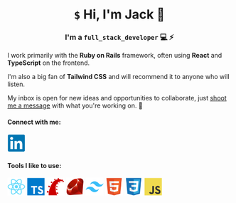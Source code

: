 <h1 align="center"><code>$</code> Hi, I'm Jack 👋</h1>
<h3 align="center">I'm a <code>full_stack_developer</code> 💻 ⚡</h3>
<p align="left">I work primarily with the <strong>Ruby on Rails</strong> framework, often using <strong>React</strong> and <strong>TypeScript</strong> on the frontend.</p>
<p>I'm also a big fan of <strong>Tailwind CSS</strong> and will recommend it to anyone who will listen.</p>
<p align="left">My inbox is open for new ideas and opportunities to collaborate, just <a href="mailto:jvckmorvn@gmail.com" target="_blank">shoot me a message</a> with what you're working on. 🚀</p>

<h4 align="left">Connect with me:</h4>
<p align="left">
  <a href="https://linkedin.com/in/jvckmorvn/" target="_blank"><img src="https://raw.githubusercontent.com/devicons/devicon/master/icons/linkedin/linkedin-original.svg" alt="https://www.linkedin.com/in/jvckmorvn/" height="40" width="40"/></a>
</p>

<h4 align="left">Tools I like to use:</h4>
<p align="left">
  <!--
    <a href="https://nextjs.org/" target="_blank"><img src="https://raw.githubusercontent.com/devicons/devicon/master/icons/nextjs/nextjs-original.svg" alt="nextjs" width="40" height="40"/></a>
    <a href="https://dotnet.microsoft.com/en-us/" target="_blank"><img src="https://raw.githubusercontent.com/devicons/devicon/master/icons/dotnetcore/dotnetcore-original.svg" alt="dotnet core" width="40" height="40"/></a>
    <a href="https://dotnet.microsoft.com/en-us/languages/csharp" target="_blank"><img src="https://raw.githubusercontent.com/devicons/devicon/master/icons/csharp/csharp-original.svg" alt="csharp" width="40" height="40"/></a>
  -->
  <a href="https://reactjs.org/" target="_blank"><img src="https://github.com/devicons/devicon/blob/master/icons/react/react-original.svg" alt="react" width="40" height="40"/></a>
  <a href="https://www.typescriptlang.org/" target="_blank"><img src="https://raw.githubusercontent.com/devicons/devicon/master/icons/typescript/typescript-original.svg" alt="typescript" width="40" height="40"/></a>
  <a href="https://rubyonrails.org/" target="_blank"><img src="https://raw.githubusercontent.com/devicons/devicon/55609aa5bd817ff167afce0d965585c92040787a/icons/rails/rails-plain.svg" alt="ruby on rails" width="40" height="40"/></a>
  <a href="https://www.ruby-lang.org/en/" target="_blank"><img src="https://raw.githubusercontent.com/devicons/devicon/master/icons/ruby/ruby-original.svg" alt="ruby" width="40" height="40"/></a>
  <a href="https://tailwindcss.com/" target="_blank"><img src="https://raw.githubusercontent.com/devicons/devicon/master/icons/tailwindcss/tailwindcss-original.svg" alt="tailwind css" width="40" height="40"/></a>
  <a href="https://developer.mozilla.org/en-US/docs/Web/HTML" target="_blank"><img src="https://raw.githubusercontent.com/devicons/devicon/master/icons/html5/html5-original.svg" alt="html5" width="40" height="40"/></a>
  <a href="https://developer.mozilla.org/en-US/docs/Web/CSS" target="_blank"><img src="https://raw.githubusercontent.com/devicons/devicon/master/icons/css3/css3-original.svg" alt="css3" width="40" height="40"/></a>
  <a href="https://developer.mozilla.org/en-US/docs/Web/JavaScript" target="_blank"><img src="https://raw.githubusercontent.com/devicons/devicon/master/icons/javascript/javascript-original.svg" alt="javascript" width="40" height="40"/></a>

</p>
